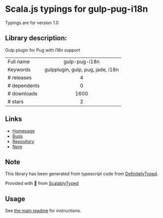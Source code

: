 
# Scala.js typings for gulp-pug-i18n

Typings are for version 1.0

## Library description:
Gulp plugin for Pug with i18n support

|                    |                 |
| ------------------ | :-------------: |
| Full name          | gulp-pug-i18n |
| Keywords           | gulpplugin, gulp, pug, jade, i18n |
| # releases         | 4 |
| # dependents       | 0 |
| # downloads        | 1600 |
| # stars            | 2 |

## Links
- [Homepage](https://github.com/dogancelik/gulp-pug-i18n)
- [Bugs](https://github.com/dogancelik/gulp-pug-i18n/issues)
- [Repository](https://bitbucket.org/dogancelik/gulp-pug-i18n)
- [Npm](https://www.npmjs.com/package/gulp-pug-i18n)
    


## Note
This library has been generated from typescript code from [DefinitelyTyped](https://definitelytyped.org).

Provided with :purple_heart: from [ScalablyTyped](https://github.com/oyvindberg/ScalablyTyped)

## Usage
See [the main readme](../../readme.md) for instructions.


